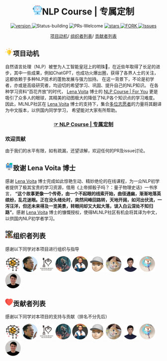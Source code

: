 
<p align="center">
<h1 align="center"> <img src="./img/ico/ai.png" width="30" />NLP Course | 专属定制</h1>
</p>
<p align="center">
  	<a href="https://img.shields.io/badge/version-v0.1.0-blue">
      <img alt="version" src="https://img.shields.io/badge/version-v0.1.0-blue?color=FF8000?color=009922" />
    </a>
  <a >
       <img alt="Status-building" src="https://img.shields.io/badge/Status-building-blue" />
  	</a>
  <a >
       <img alt="PRs-Welcome" src="https://img.shields.io/badge/PRs-Welcome-red" />
  	</a>
   	<a href="https://github.com/MLNLP-World/NLP-Course-Chinese/stargazers">
       <img alt="stars" src="https://img.shields.io/github/stars/MLNLP-World/NLP-Course-Chinese" />
  	</a>
  	<a href="https://github.com/MLNLP-World/NLP-Course-Chinese/network/members">
       <img alt="FORK" src="https://img.shields.io/github/forks/MLNLP-World/NLP-Course-Chinese?color=FF8000" />
  	</a>
    <a href="https://github.com/MLNLP-World/NLP-Course-Chinese/issues">
      <img alt="Issues" src="https://img.shields.io/github/issues/MLNLP-World/NLP-Course-Chinese?color=0088ff"/>
    </a>
    <br />
</p>

<div align="center">
<p align="center">
  <a href="#项目动机">项目动机</a>/
  <a href="#组织者列表">组织者列表</a>/
  <a href="#贡献者列表">贡献者列表</a>
</p>
</div>

## <img src="./img/ico/readme_ico/motivation.png" width="25" />项目动机

自然语言处理（NLP）被誉为人工智能皇冠上的明珠👑，在近些年取得了长足的进步，其中一些成果，例如ChatGPT，也成功火爆出圈，获得了各界人士的关注，这都依赖于多种NLP技术的蓬勃发展与强力加持。
在这一背景下，不论是初学者，亦或是高级研究者，均迫切的希望学习、巩固、提升自己的NLP知识。
在各种学习资料“百花齐放”的时代， [Lena Voita](https://lena-voita.github.io/) 博士的 [NLP Course | For You](https://lena-voita.github.io/nlp_course.html) 更是吸引了众多人的眼球，其精美的动图极大的降低了NLP各个知识点的学习难度。
因此，MLNLP社区在 [Lena Voita](https://lena-voita.github.io/) 博士的支持下，集合<a href="#贡献者列表">多位志愿者</a>的力量将其翻译为中文版本，以供国内同学学习，
希望能对大家有所帮助。


<p align="center">
<h3 align="center"><b><a href="https://mlnlp-world.github.io/NLP-Course-Chinese/" target="_blank">☞ NLP Course | 专属定制</a></b></h3>
</p>


### 欢迎贡献
由于我们的水平有限，如有疏漏，还望谅解，欢迎任何的PR及issue讨论。


## <img src="./img/ico/readme_ico/intro.png" width="25" />致谢 Lena Voita 博士

感谢 [Lena Voita](https://lena-voita.github.io/) 博士完成如此惊艳生动、精妙绝伦的在线课程，为一众NLP初学者提供了极其宝贵的学习资源，借用《上帝掷骰子吗？：量子物理史话》一书序言， **“这个故事更像一个传奇，由一个不起眼的线索开始，曲径通幽，渐渐地落英缤纷，乱花迷眼。正在没头绪处时，突然间峰回路转，天地开阔，如河出伏流，一泻汪洋，但还未来得及一览美景，转眼间却又大起大落，误入白云深处不知归路”**。感谢 [Lena Voita](https://lena-voita.github.io/) 博士的慷慨授权，使得MLNLP社区有机会将其译为中文，以供国内NLP初学者学习。


## <img src="./img/ico/readme_ico/organizer.png" width="25" />组织者列表

感谢以下同学对本项目进行组织与指导

<a href="">  <img src="./img/ico/readme_profile/xiachong.png"  width="50" /></a> 
<a href="">  <img src="./img/ico/readme_profile/jinjie.png"  width="50" /></a> 
<a href="">  <img src="./img/ico/readme_profile/qian.png"  width="50" /></a> 
<a href="">  <img src="./img/ico/readme_profile/qiguang.png"  width="50" /></a> 
<a href="">  <img src="./img/ico/readme_profile/xiaoyuan.png"  width="50" /></a> 
<a href="">  <img src="./img/ico/readme_profile/yiheng.png"  width="50" /></a> 
<a href="">  <img src="./img/ico/readme_profile/yongfei.png"  width="50" /></a> 
<a href="">  <img src="./img/ico/readme_profile/zhenghao.png"  width="50" /></a> 
<a href="">  <img src="./img/ico/readme_profile/zhijiang.png"  width="50" /></a> 
<a href="">  <img src="./img/ico/readme_profile/libo.png"  width="50" /></a> 

## <img src="./img/ico/readme_ico/heart.png" width="25" />贡献者列表

感谢以下同学对本项目的支持与贡献（排名不分先后）

<a href="">  <img src="./img/ico/readme_profile/xiachong.png"  width="50" /></a> 
<a href="">  <img src="./img/ico/readme_profile/jinjie.png"  width="50" /></a> 
<a href="">  <img src="./img/ico/readme_profile/qian.png"  width="50" /></a> 
<a href="">  <img src="./img/ico/readme_profile/qiguang.png"  width="50" /></a> 
<a href="">  <img src="./img/ico/readme_profile/xiaoyuan.png"  width="50" /></a> 
<a href="">  <img src="./img/ico/readme_profile/yiheng.png"  width="50" /></a> 
<a href="">  <img src="./img/ico/readme_profile/yongfei.png"  width="50" /></a> 
<a href="">  <img src="./img/ico/readme_profile/zhenghao.png"  width="50" /></a> 
<a href="">  <img src="./img/ico/readme_profile/zhijiang.png"  width="50" /></a> 
<a href="">  <img src="./img/ico/readme_profile/libo.png"  width="50" /></a> 